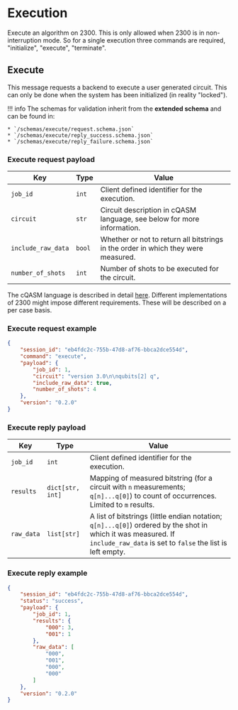 # Execution

Execute an algorithm on 2300. This is only allowed when 2300 is in non-interruption mode. So for a single execution
three commands are required, "initialize", "execute", "terminate".

## Execute

This message requests a backend to execute a user generated circuit. This can only be done when the system has been
initialized (in reality "locked").

!!! info
    The schemas for validation inherit from the **extended schema** and can be found in:

    * `/schemas/execute/request.schema.json`
    * `/schemas/execute/reply_success.schema.json`
    * `/schemas/execute/reply_failure.schema.json`

### Execute request payload

| Key | Type | Value |
| --- | --- | --- |
| `job_id` | `int` | Client defined identifier for the execution. |
| `circuit` | `str` | Circuit description in cQASM language, see below for more information. |
| `include_raw_data` | `bool` | Whether or not to return all bitstrings in the order in which they were measured. |
| `number_of_shots` | `int` | Number of shots to be executed for the circuit. |

The cQASM language is described in detail [here](https://qutech-delft.github.io/cQASM-spec/latest/). Different
implementations of 2300 might impose different requirements. These will be described on a per case basis.

### Execute request example

```json title="execute_request.json" linenums="1"
{
    "session_id": "eb4fdc2c-755b-47d8-af76-bbca2dce554d",
    "command": "execute",
    "payload": {
        "job_id": 1,
        "circuit": "version 3.0\n\nqubits[2] q",
        "include_raw_data": true,
        "number_of_shots": 4
    },
    "version": "0.2.0"
}
```

### Execute reply payload

| Key | Type | Value |
| --- | --- | --- |
| `job_id` | `int` | Client defined identifier for the execution. |
| `results` | `dict[str, int]` | Mapping of measured bitstring (for a circuit with `n` measurements; `q[n]...q[0]`) to count of occurrences. Limited to `m` results. |
| `raw_data` | `list[str]` | A list of bitstrings (little endian notation; `q[n]...q[0]`) ordered by the shot in which it was measured. If `include_raw_data` is set to `false` the list is left empty. |

### Execute reply example

```json title="execute_reply.json" linenums="1"
{
    "session_id": "eb4fdc2c-755b-47d8-af76-bbca2dce554d",
    "status": "success",
    "payload": {
        "job_id": 1,
        "results": {
            "000": 3,
            "001": 1
        },
        "raw_data": [
            "000",
            "001",
            "000",
            "000"
        ]
    },
    "version": "0.2.0"
}
```
